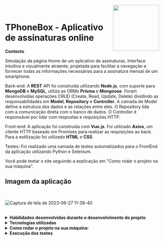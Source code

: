<img width="150px" align="right" src="https://www.groupevelours.com/wp-content/themes/rsw-velours/assets/logos/logo_footer.svg"/>  
<br/>
 <h1>TPhoneBox - Aplicativo de assinaturas online</h1>
 
<p><strong>Contexto</strong></p>

Simulação da página Home de um aplicativo de assinaturas. Interface intuitiva e visualmente atraente, projetada para facilitar a navegação e fornecer todas as informações necessárias para a assinatura mensal de um smartphone.

Back-end: A <strong>REST</strong> API foi construída utilizando <strong>Node.js</strong>, com suporte para <strong>MongoDB</strong> e <strong>MySQL</strong>, utiliza as ORMs <strong>Prisma</strong> e <strong>Mongoose</strong>. 
Foram desenvolvidas operações CRUD (Create, Read, Update, Delete) dividindo as responsabilidades em <strong>Model</strong>, <strong>Repository</strong> e <strong>Controller</strong>. A camada de Model define a estrutura dos dados e as relações entre eles. 
O Repository lida com a comunicação direta com o banco de dados. O Controller é responsável por lidar com respostas e requisições HTTP.

Front-end: A aplicação foi construída com <strong>Vue.js</strong>. Foi utilizado <strong>Axios</strong>, um cliente HTTP baseado em Promises para realizar as requisições ao back.
Para a estilização foi utilizado <strong>HTML</strong> e <strong>CSS</strong>.

Testes: Foi realizado uma camada de testes automatizados para o FrontEnd da aplicação utilizando Python e Selenium.

Você pode testar o site seguindo a explicação em "Como rodar o projeto na sua máquina".

<h2>Imagem da aplicação</h2>

<br/>

![Captura de tela de 2023-06-27 11-36-40](https://github.com/lana2-2karla/TPhoneBox/assets/93014254/486890e5-4626-4394-abf9-f7a57e637400)


<br/>

<details>
 <summary><strong>Habilidades desenvolvidas durante o desenvolvimento do projeto</strong></summary><br />
 
 <h2>Back-End</h2>
 
- :fire: **Organizar uma aplicação completa desde o primeiro passo**; :fire:
- Criar e modelar um banco de dados utilizando Prisma e Mongoose;
- Estruturar uma aplicação em camadas;
- Delegar responsabilidades específicas para cada camada;
- Entender e aplicar os padrões REST;
-  :fire: **Realizar testes com Python e Selenium**; :fire:
- Utilizar Dotenv para as variáveis de ambiente secretas.

<h2>Front-End</h2>
 
- :fire: **Organizar a estrutura de componentes e páginas de um site**; :fire:
- Estruturar e utilizar hooks no Vue.js;
- Delegar responsabilidades específicas para cada componente e camada;
- Realizar requisições HTTP através do Axios;
- Utilizar HTML e CSS para estilização.

 
</details>

<details>
 <summary><strong>Tecnologias utilizadas</strong></summary><br />
 
  <p><strong>Back-end</strong>: JavaScrip, Node.js, Nodemon, Express.js, Dotenv, Prisma, Moongose, MySQL, MongoDB, ESlint;</p>
  
  <p><strong>Front-End</strong>: Vue.js, HTMl, CSS, Axios, Vite e ESlint.</p>

  <p><strong>Testes</strong>: Python, Selenium, Webdriver-manager e unittest</p>

</details>

<details>
 
   <summary><strong>Como rodar o projeto na sua máquina:</strong></summary><br />
 
   <strong>:sparkles: Rodando Localmente</strong>
  
  >Clone o projeto em uma pasta/repositório git com o comando `git clone`
  
  - Caso não tenha o git instalado em sua máquina, você pode realizar a instalação através da [documentação](https://git-scm.com/book/pt-br/v2/Come%C3%A7ando-Instalando-o-Git)
  
  >Entre na pasta do projeto clonado
  
  - Caso esteja utilizando linux, você pode entrar utilizando o comando `cd nome-do-projeto`
    
  >Entre na pasta back-end - `cd backend`
  
  >Instale as dependências com `npm install`
 
  - Para a aplicação funcionar corretamente você precisa editar o arquivo .env.example: 
    - alterar as variáveis de ambiente com o seu nome de usuário e senha de conexão com o banco de dados.
    - mudar o nome do aquivo para **.env**, caso contrário a aplicação não encontrará o arquivo. 
    
   - Você consegue encontrar mais informações [aqui](https://www.freecodecamp.org/portuguese/news/como-usar-variaveis-de-ambiente-do-node-com-um-arquivo-dotenv-para-node-js-e-npm/)

 >Rode as migrations com o comando `prisma migrate dev --name init`
 
:eyes: **De olho nas dicas:** 
 
 1. Para rodar o projeto desta forma, **obrigatóriamente** você deve ter o `node` instalado em seu computador.
  
 > Para iniciar a aplicação: `npm start`
 
 
 **AVISOS MEGA IMPORTANTES!**
 
 Para você conseguir testar as rotas através da sua máquina é necessário que você popule o banco do dados:
 
 - Faça uma requisicão do tipo POST na rota `http://localhost:3000/smartphone` utilizando sua ferramenta de preferência.
   > Como indicação o Postman ou ThunderClient
 - O corpo da requisição deve seguir esse modelo: `{"name": "iPhone 11","price": 1647.01,"image": "https://yacare-products-image.s3.sa-east-1.amazonaws.com/iphone/4x/iPhone+11.png"}`
 
  > Após iniciar a aplicação back-end é hora de partirmos para o último passo
  
  - Entre na pasta front-end - utilize `cd ..` para sair da pasta atual e `cd frontend` para entrar na pasta de front
  - Escreva o comando `npm run dev`
  
  - :sparkles:E pronto!! O projeto está rodando na sua máquina:sparkles:
 
</details>

<details>
 <summary><strong>Execução dos testes</strong></summary><br />
  
   - Entre na pasta de testes `cd testes`
  
   - Rode o comando `python3 meus_testes.py`
 
</details>
